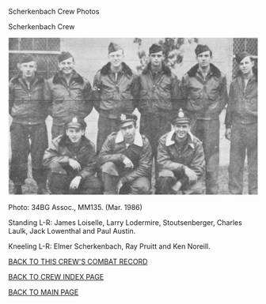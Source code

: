 
Scherkenbach Crew Photos






 




Scherkenbach Crew  
  

![](Scherkenbach.jpg)  

Photo: 34BG Assoc., MM135. (Mar. 1986\)  

Standing L-R: James Loiselle, Larry Lodermire, Stoutsenberger, Charles Laulk, Jack Lowenthal and Paul Austin.  

Kneeling L-R: Elmer Scherkenbach, Ray Pruitt and Ken Noreill.  
  

[BACK TO THIS CREW'S COMBAT RECORD](crews/Scherkenbach.md)  

[BACK TO CREW INDEX PAGE](000crews.md)  

[BACK TO MAIN PAGE](index.html)


